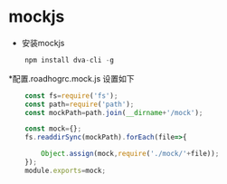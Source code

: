 
# mockjs
* 安装mockjs
```javascript
    npm install dva-cli -g
```
*配置.roadhogrc.mock.js 设置如下
```javascript
    const fs=require('fs');
    const path=require('path');
    const mockPath=path.join(__dirname+'/mock');

    const mock={};
    fs.readdirSync(mockPath).forEach(file=>{

        Object.assign(mock,require('./mock/'+file));
    });
    module.exports=mock;
```